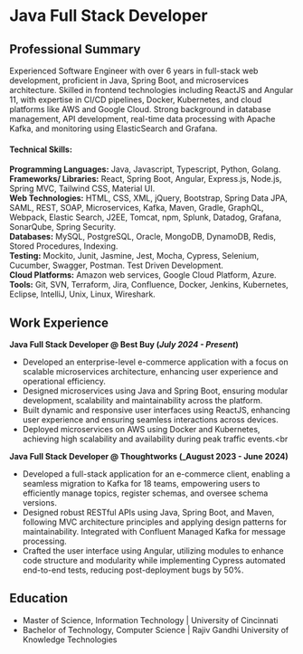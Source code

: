 # Java Full Stack Developer

## Professional Summary
Experienced Software Engineer with over 6 years in full-stack web development, proficient in Java, Spring Boot, and microservices architecture. Skilled in frontend technologies including ReactJS and Angular 11, with expertise in CI/CD pipelines, Docker, Kubernetes, and cloud platforms like AWS and Google Cloud. Strong background in database management, API development, real-time data processing with Apache Kafka, and monitoring using ElasticSearch and Grafana.

#### Technical Skills:

**Programming Languages:**  Java, Javascript, Typescript, Python, Golang.<br>
**Frameworks/ Libraries:**  React, Spring Boot, Angular, Express.js, Node.js, Spring MVC, Tailwind CSS, Material UI.<br>
**Web Technologies:** HTML, CSS,  XML, jQuery, Bootstrap, Spring Data JPA, SAML, REST, SOAP, Microservices, Kafka, Maven, Gradle, GraphQL, Webpack, Elastic Search, J2EE, Tomcat, npm, Splunk, Datadog, Grafana, SonarQube, Spring Security.<br>
**Databases:** MySQL, PostgreSQL, Oracle, MongoDB, DynamoDB, Redis, Stored Procedures, Indexing.<br>
**Testing:** Mockito, Junit, Jasmine, Jest, Mocha, Cypress, Selenium, Cucumber, Swagger, Postman. Test Driven Development.<br>
**Cloud Platforms:** Amazon web services, Google Cloud Platform, Azure.<br>
**Tools:** Git, SVN, Terraform, Jira, Confluence, Docker, Jenkins, Kubernetes, Eclipse, IntelliJ, Unix, Linux, Wireshark.<br>

## Work Experience
**Java Full Stack Developer @ Best Buy (_July 2024 - Present_)**
- Developed an enterprise-level e-commerce application with a focus on scalable microservices architecture, enhancing user experience and operational efficiency.<br>
- Designed microservices using Java and Spring Boot, ensuring modular development, scalability and maintainability across the platform.<br>
- Built dynamic and responsive user interfaces using ReactJS, enhancing user experience and ensuring seamless interactions across devices.<br>
- Deployed microservices on AWS using Docker and Kubernetes, achieving high scalability and availability during peak traffic events.<br

**Java Full Stack Developer @ Thoughtworks (_August 2023 - June 2024)**                                                                                                                                 
- Developed a full-stack application for an e-commerce client, enabling a seamless migration to Kafka for 18 teams, empowering users to efficiently manage topics, register schemas, and oversee schema versions.<br>
- Designed robust RESTful APIs using Java, Spring Boot, and Maven, following MVC architecture principles and applying design patterns for maintainability. Integrated with Confluent Managed Kafka for message processing.<br>
- Crafted the user interface using Angular, utilizing modules to enhance code structure and modularity while implementing Cypress automated end-to-end tests, reducing post-deployment bugs by 50%.<br>

## Education					       		
- Master of Science, Information Technology	| University of Cincinnati	<br>
- Bachelor of Technology, Computer Science	| Rajiv Gandhi University of Knowledge Technologies <br> 			        		

